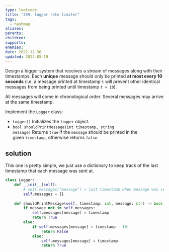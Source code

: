 ```yaml
---
type: leetcode
title: "359. logger rate limiter"
tags:
  - hashmap
aliases: 
parents: 
children: 
supports: 
enemies: 
date: 2022-12-30
updated: 2024-05-19
---
```


Design a logger system that receives a stream of messages along with their timestamps. Each **unique** message should only be printed **at most every 10 seconds** (i.e. a message printed at timestamp `t` will prevent other identical messages from being printed until timestamp `t + 10`).

All messages will come in chronological order. Several messages may arrive at the same timestamp.

Implement the `Logger` class:

- `Logger()` Initializes the `logger` object.
- `bool shouldPrintMessage(int timestamp, string message)` Returns `true` if the `message` should be printed in the given `timestamp`, otherwise returns `false`.

## solution

This one is pretty simple, we just use a dictionary to keep track of the last timestamp that each message was sent at.

```python
class Logger:
	def __init__(self):
		# self.messages["message"] = last timestamp when message was sent
		self.messages = {}
	  
	def shouldPrintMessage(self, timestamp: int, message: str) -> bool:
		if message not in self.messages:
			self.messages[message] = timestamp
			return True
		else:
			if self.messages[message] > timestamp - 10:
				return False
			else:
				self.messages[message] = timestamp
				return True
```
